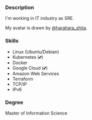 ### Description

I'm working in IT industry as SRE.

My avatar is drawn by [@harahara_shita](https://twitter.com/harahara_sita).

### Skills

* Linux (Ubuntu/Debian)
* Kubernetes (💕)
* Docker
* Google Cloud (💕)
* Amazon Web Services
* Terraform
* TCP/IP
* IPv6

### Degree

Master of Information Science
